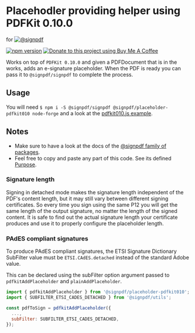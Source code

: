 # Placehodler providing helper using PDFKit 0.10.0

for [![@signpdf](https://raw.githubusercontent.com/vbuch/node-signpdf/master/resources/logo-horizontal.svg?sanitize=true)](https://github.com/vbuch/node-signpdf/)

[![npm version](https://badge.fury.io/js/@signpdf%2Fplaceholder-pdfkit010.svg)](https://badge.fury.io/js/@signpdf%2Fplaceholder-pdfkit010)
[![Donate to this project using Buy Me A Coffee](https://img.shields.io/badge/buy%20me%20a%20coffee-donate-yellow.svg)](https://buymeacoffee.com/vbuch)

Works on top of `PDFKit 0.10.0` and given a PDFDocument that is in the works, adds an e-signature placeholder. When the PDF is ready you can pass it to `@signpdf/signpdf` to complete the process.

## Usage

You will need `$ npm i -S @signpdf/signpdf @signpdf/placeholder-pdfkit010 node-forge` and a look at the [pdfkit010.js example](/packages/examples/src/pdfkit010.js).

## Notes

* Make sure to have a look at the docs of the [@signpdf family of packages](https://github.com/vbuch/node-signpdf/).
* Feel free to copy and paste any part of this code. See its defined [Purpose](https://github.com/vbuch/node-signpdf#purpose).

### Signature length

Signing in detached mode makes the signature length independent of the PDF's content length, but it may still vary between different signing certificates. So every time you sign using the same P12 you will get the same length of the output signature, no matter the length of the signed content. It is safe to find out the actual signature length your certificate produces and use it to properly configure the placeholder length.

### PAdES compliant signatures

To produce PAdES compliant signatures, the ETSI Signature Dictionary SubFilter value must be `ETSI.CAdES.detached` instead of the standard Adobe value.

This can be declared using the subFilter option argument passed to `pdfkitAddPlaceholder` and `plainAddPlaceholder`.

```js
import { pdfkitAddPlaceholder } from '@signpdf/placeholder-pdfkit010';
import { SUBFILTER_ETSI_CADES_DETACHED } from '@signpdf/utils';

const pdfToSign = pdfkitAddPlaceholder({
  ...,
  subFilter: SUBFILTER_ETSI_CADES_DETACHED,
});
```
